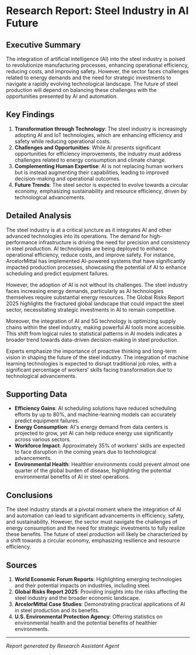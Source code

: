 # Research Report: Steel Industry in AI Future

## Executive Summary
The integration of artificial intelligence (AI) into the steel industry is poised to revolutionize manufacturing processes, enhancing operational efficiency, reducing costs, and improving safety. However, the sector faces challenges related to energy demands and the need for strategic investments to navigate a rapidly evolving technological landscape. The future of steel production will depend on balancing these challenges with the opportunities presented by AI and automation.

## Key Findings
1. **Transformation through Technology**: The steel industry is increasingly adopting AI and IoT technologies, which are enhancing efficiency and safety while reducing operational costs.
2. **Challenges and Opportunities**: While AI presents significant opportunities for efficiency improvements, the industry must address challenges related to energy consumption and climate change.
3. **Complementing Human Expertise**: AI is not replacing human workers but is instead augmenting their capabilities, leading to improved decision-making and operational outcomes.
4. **Future Trends**: The steel sector is expected to evolve towards a circular economy, emphasizing sustainability and resource efficiency, driven by technological advancements.

## Detailed Analysis
The steel industry is at a critical juncture as it integrates AI and other advanced technologies into its operations. The demand for high-performance infrastructure is driving the need for precision and consistency in steel production. AI technologies are being deployed to enhance operational efficiency, reduce costs, and improve safety. For instance, ArcelorMittal has implemented AI-powered systems that have significantly impacted production processes, showcasing the potential of AI to enhance scheduling and predict equipment failures.

However, the adoption of AI is not without its challenges. The steel industry faces increasing energy demands, particularly as AI technologies themselves require substantial energy resources. The Global Risks Report 2025 highlights the fractured global landscape that could impact the steel sector, necessitating strategic investments in AI to remain competitive.

Moreover, the integration of AI and 5G technology is optimizing supply chains within the steel industry, making powerful AI tools more accessible. This shift from logical rules to statistical patterns in AI models indicates a broader trend towards data-driven decision-making in steel production.

Experts emphasize the importance of proactive thinking and long-term vision in shaping the future of the steel industry. The integration of machine learning technologies is expected to disrupt traditional job roles, with a significant percentage of workers' skills facing transformation due to technological advancements.

## Supporting Data
- **Efficiency Gains**: AI scheduling solutions have reduced scheduling efforts by up to 80%, and machine-learning models can accurately predict equipment failures.
- **Energy Consumption**: AI's energy demand from data centers is projected to grow, yet AI can help reduce energy use significantly across various sectors.
- **Workforce Impact**: Approximately 35% of workers' skills are expected to face disruption in the coming years due to technological advancements.
- **Environmental Health**: Healthier environments could prevent almost one quarter of the global burden of disease, highlighting the potential environmental benefits of AI in steel operations.

## Conclusions
The steel industry stands at a pivotal moment where the integration of AI and automation can lead to significant advancements in efficiency, safety, and sustainability. However, the sector must navigate the challenges of energy consumption and the need for strategic investments to fully realize these benefits. The future of steel production will likely be characterized by a shift towards a circular economy, emphasizing resilience and resource efficiency.

## Sources
1. **World Economic Forum Reports**: Highlighting emerging technologies and their potential impacts on industries, including steel.
2. **Global Risks Report 2025**: Providing insights into the risks affecting the steel industry and the broader economic landscape.
3. **ArcelorMittal Case Studies**: Demonstrating practical applications of AI in steel production and its benefits.
4. **U.S. Environmental Protection Agency**: Offering statistics on environmental health and the potential benefits of healthier environments.

---
*Report generated by Research Assistant Agent*
